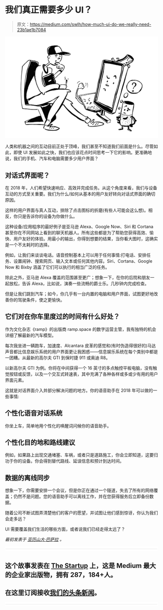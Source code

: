 # 我们真正需要多少 UI？

> 原文：<https://medium.com/swlh/how-much-ui-do-we-really-need-23b1ae1b7084>

![](img/6cd7c3234ae7f82efd451ed17cfb3310.png)

人类和机器之间的互动目前正处于顶峰，我们甚至不知道我们前面是什么。尽管如此，即使 UI 发展如此之快，我们也应该花点时间思考一下它的影响。更准确地说，我们的手机、汽车和电脑需要多少用户界面？

## 对话式界面呢？

在 2018 年，人们希望快速响应、高效并完成任务。从这个角度来看，我们与设备互动的方式至关重要。我们为什么/如何从基本的用户友好转向对话式界面的确切原因。

这样的用户界面与真人互动，排除了点击图标的折磨(有些人可能会这么想)。相反，你只是告诉你的设备为你做什么。

这种设备/应用程序的最好例子是亚马逊 Alexa、Google Now、Siri 和 Cortana 甚至你在不同网站上看到的聊天机器人。所有这些都是为了帮助您获得高效、愉快、用户友好的体验。用最小的输出，你得到想要的结果，当你看大图时，这确实是一个不太耗时的选择。

例如，让我们来谈谈电话。语音控制基本上可以用于任何事情:打电话、安排任务、设置闹钟、搜索网页、输入文本或任何其他内容。Siri、Cortana、Google Now 和 Bixby 涵盖了它们可以执行的相当广泛的任务。

除此之外，亚马逊 Alexa 覆盖的范围甚至更广；想象一下，在你的后院和朋友一起放松，告诉 Alexa，比如说，演奏一些流畅的爵士乐。几秒钟内完成检查。

但是让我们跳到汽车；如今，你几乎有一台内置的电脑和用户界面，试图更好地改善你的驾驶条件，使之更愉快。

## 它们对在你车里度过的时间有什么好处？

作为文化杂志《ramp》的出版商 ramp.space 的数字运营主管，我有独特的机会详细了解最新的汽车模型。

每次我坐进一辆跑车，加速度、Alcantara 皮革的感觉和(有时伪造得很好的)马达声音都比信息娱乐系统的用户界面更让我困惑——信息娱乐系统在每个类别中都是一团糟。从最新的高尔夫 GTI 到保时捷 911 或奥迪 R8。

以新高尔夫 GTI 为例。你将在中间获得一个 16 英寸的多点触控平板电脑，没有触觉按钮或反馈，以及一个交互式转速表，其中充满了各种各样或多或少有用的用户界面元素。

这就是对话界面介入并部分解决问题的地方。你的语音助手在 2018 年可以做的一些事情:

## 个性化语音对话系统

你坐上车，简单地用个性化的唤醒词问候你的语音助手。

## 个性化目的地和路线建议

例如，如果路上出现交通堵塞、车祸，或者只是道路施工，你会立即知道，这要归功于你的设备。你会得到替代路线、延误信息和预计到达时间。

## 数据的离线同步

想象一下，你需要安排一个会议，但是你正在通过一个隧道，失去了所有的网络覆盖；仍然不是问题。您的语音助手可以离线工作，并在您获得服务后立即备份数据。

随着公司不断试图弄清楚他们的客户的愿望，并试图让他们感到惊讶，你认为我们会走多远？

UI 需要覆盖我们生活的哪些方面，或者说我们已经走得太远了？

*最初发表于* [*亚历山大·巴萨拉*](https://aleksbasara.co/2018/01/21/how-much-ui-do-we-really-need/) *。*

![](img/731acf26f5d44fdc58d99a6388fe935d.png)

## 这个故事发表在 [The Startup](https://medium.com/swlh) 上，这是 Medium 最大的企业家出版物，拥有 287，184+人。

## 在这里订阅接收[我们的头条新闻](http://growthsupply.com/the-startup-newsletter/)。

![](img/731acf26f5d44fdc58d99a6388fe935d.png)